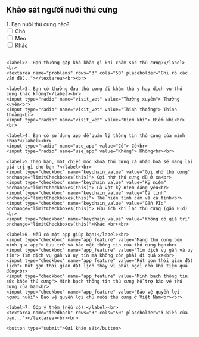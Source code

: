 <html lang="vi">
<head>
  <meta charset="UTF-8">
  <title>Khảo sát người nuôi thú cưng</title>
</head>
<body>
  <h2>Khảo sát người nuôi thú cưng</h2>
  <form action="https://formspree.io/f/your-form-id" method="POST">
    <label>1. Bạn nuôi thú cưng nào?</label><br>
    <input type="checkbox" name="pet_type" value="Chó"> Chó<br>
    <input type="checkbox" name="pet_type" value="Mèo"> Mèo<br>
    <input type="checkbox" name="pet_type" value="Khác"> Khác<br><br>

    <label>2. Bạn thường gặp khó khăn gì khi chăm sóc thú cưng?</label><br>
    <textarea name="problems" rows="3" cols="50" placeholder="Ghi rõ các vấn đề..."></textarea><br><br>

    <label>3. Bạn có thường đưa thú cưng đi khám thú y hay dịch vụ thú cưng khác không?</label><br>
    <input type="radio" name="visit_vet" value="Thường xuyên"> Thường xuyên<br>
    <input type="radio" name="visit_vet" value="Thỉnh thoảng"> Thỉnh thoảng<br>
    <input type="radio" name="visit_vet" value="Hiếm khi"> Hiếm khi<br><br>

    <label>4. Bạn có sử dụng app để quản lý thông tin thú cưng của mình chưa?</label><br>
    <input type="radio" name="use_app" value="Có"> Có<br>
    <input type="radio" name="use_app" value="Không"> Không<br><br>

    <label>5.Theo bạn, một chiếc móc khoá thú cưng cá nhân hoá sẽ mang lại giá trị gì cho bạn ?</label><br>
    <input type="checkbox" name="keychain_value" value="Gợi nhớ thú cưng" onchange="limitCheckboxes(this)"> Gợi nhớ thú cưng dù ở xa<br>
    <input type="checkbox" name="keychain_value" value="Kỷ niệm" onchange="limitCheckboxes(this)"> Là vật kỷ niệm đáng yêu<br>
    <input type="checkbox" name="keychain_value" value="Cá tính" onchange="limitCheckboxes(this)"> Thể hiện tình cảm và cá tính<br>
    <input type="checkbox" name="keychain_value" value="Gắn PId" onchange="limitCheckboxes(this)"> Hữu ích khi lạc thú cưng (gắn PId)<br>
    <input type="checkbox" name="keychain_value" value="Không có giá trị" onchange="limitCheckboxes(this)">Khác <br><br>

    <label>6. Nếu có một app giúp bạn:</label><br>
    <input type="checkbox" name="app_feature" value="Mang thú cưng bên mình qua app"> Lưu trữ và bảo mật thông tin của thú cưng bạn<br>
    <input type="checkbox" name="app_feature" value="Tìm dịch vụ gần và uy tín"> Tìm dịch vụ gần và uy tín mà không còn phải đi quá xa<br>
    <input type="checkbox" name="app_feature" value="Rút gọn thời gian đặt lịch"> Rút gọn thời gian đặt lịch thay vì phải ngồi chờ khi tiệm quá đông<br>
    <input type="checkbox" name="app_feature" value="Minh bạch thông tin sức khỏe thú cưng"> Minh bạch thông tin thú cưng hỗ trợ bảo vệ thú cưng của bạn<br>
    <input type="checkbox" name="app_feature" value="Bảo vệ quyền lợi người nuôi"> Bảo vệ quyền lợi chủ nuôi thú cưng ở Việt Nam<br><br>

    <label>7. Góp ý thêm (nếu có):</label><br>
    <textarea name="feedback" rows="3" cols="50" placeholder="Ý kiến của bạn..."></textarea><br><br>

    <button type="submit">Gửi khảo sát</button>
  </form>
</body>
</html>
